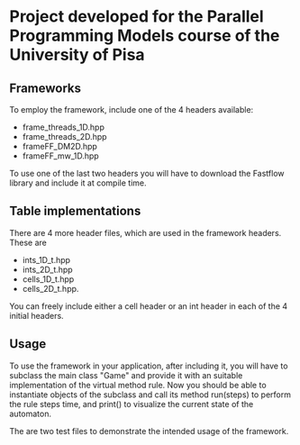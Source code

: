 # Project developed for the Parallel Programming Models course of the University of Pisa

## Frameworks
To employ the framework, include one of the 4 headers available: 
* frame_threads_1D.hpp
* frame_threads_2D.hpp
* frameFF_DM2D.hpp
* frameFF_mw_1D.hpp

To use one of the last two headers you will have to download the Fastflow library and include it at compile time.

## Table implementations
There are 4 more header files, which are used in the framework headers. These are 
* ints_1D_t.hpp
* ints_2D_t.hpp
* cells_1D_t.hpp
* cells_2D_t.hpp. 

You can freely include either a cell header or an int header in each of the 4 initial headers. 

## Usage
To use the framework in your application, after including it, you will have to subclass the main class "Game" and provide it with an suitable implementation of the virtual method rule. Now you should be able to instantiate objects of the subclass and call its method run(steps) to perform the rule steps time, and print() to visualize the current state of the automaton.

The are two test files to demonstrate the intended usage of the framework.
